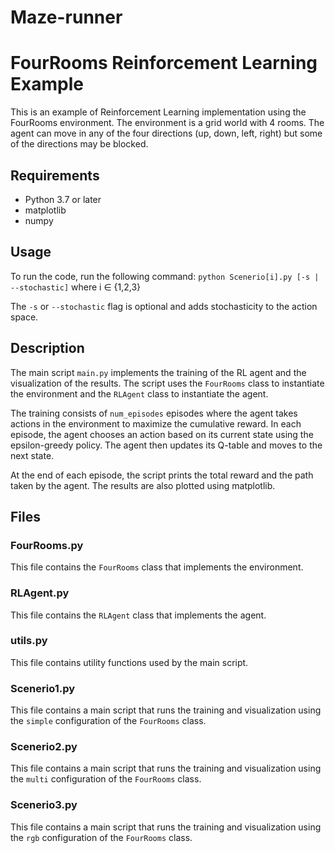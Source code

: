 # Maze-runner

# FourRooms Reinforcement Learning Example

This is an example of Reinforcement Learning implementation using the FourRooms environment. The environment is a grid world with 4 rooms. The agent can move in any of the four directions (up, down, left, right) but some of the directions may be blocked.

## Requirements

* Python 3.7 or later
* matplotlib
* numpy

## Usage

To run the code, run the following command:
`python Scenerio[i].py [-s | --stochastic]` where i ∈ {1,2,3}


The `-s` or `--stochastic` flag is optional and adds stochasticity to the action space.

## Description

The main script `main.py` implements the training of the RL agent and the visualization of the results. The script uses the `FourRooms` class to instantiate the environment and the `RLAgent` class to instantiate the agent.

The training consists of `num_episodes` episodes where the agent takes actions in the environment to maximize the cumulative reward. In each episode, the agent chooses an action based on its current state using the epsilon-greedy policy. The agent then updates its Q-table and moves to the next state.

At the end of each episode, the script prints the total reward and the path taken by the agent. The results are also plotted using matplotlib.

## Files

### FourRooms.py

This file contains the `FourRooms` class that implements the environment.

### RLAgent.py

This file contains the `RLAgent` class that implements the agent.

### utils.py

This file contains utility functions used by the main script.

### Scenerio1.py

This file contains a main script that runs the training and visualization using the `simple` configuration of the `FourRooms` class.

### Scenerio2.py

This file contains a main script that runs the training and visualization using the `multi` configuration of the `FourRooms` class.

### Scenerio3.py

This file contains a main script that runs the training and visualization using the `rgb` configuration of the `FourRooms` class.

